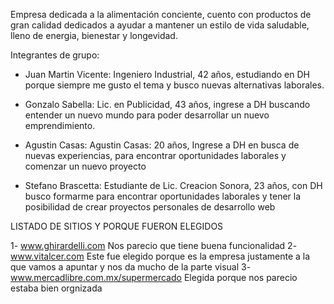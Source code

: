 Empresa dedicada a la alimentación conciente, cuento con productos de gran calidad dedicados a ayudar a mantener un estilo de vida saludable, lleno de energia, bienestar y longevidad.

Integrantes de grupo:

- Juan Martin Vicente: Ingeniero Industrial, 42 años, estudiando en DH porque siempre me gusto el tema y busco nuevas alternativas laborales.


- Gonzalo Sabella: Lic. en Publicidad, 43 años, ingrese a DH buscando entender un nuevo mundo para poder desarrollar un nuevo emprendimiento.

- Agustin Casas: Agustin Casas: 20 años, Ingrese a DH en busca de nuevas experiencias, para encontrar oportunidades laborales y comenzar un nuevo proyecto


- Stefano  Brascetta: Estudiante de Lic. Creacion Sonora, 23 años, con DH busco formarme para encontrar oportunidades laborales y tener la posibilidad de crear proyectos personales de desarrollo web



LISTADO DE SITIOS Y PORQUE FUERON ELEGIDOS

1- www.ghirardelli.com Nos parecio que tiene buena funcionalidad
2- www.vitalcer.com Este fue elegido porque es la empresa justamente a la que vamos a apuntar y nos da mucho de la parte visual
3- www.mercadlibre.com.mx/supermercado Elegida porque nos parecio estaba bien orgnizada